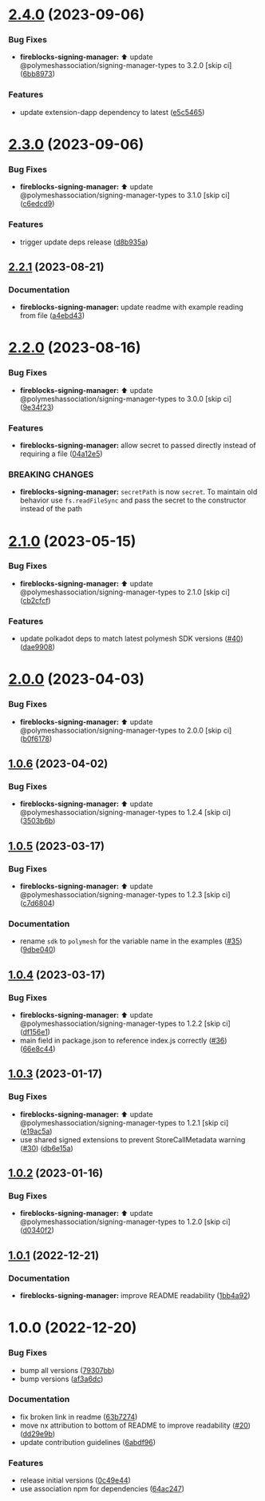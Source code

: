 # [2.4.0](https://github.com/PolymeshAssociation/signing-managers/compare/@polymeshassociation/fireblocks-signing-manager@2.3.0...@polymeshassociation/fireblocks-signing-manager@2.4.0) (2023-09-06)


### Bug Fixes

* **fireblocks-signing-manager:** :arrow_up: update @polymeshassociation/signing-manager-types to 3.2.0 [skip ci] ([6bb8973](https://github.com/PolymeshAssociation/signing-managers/commit/6bb897326b78bef14a70d8b8468885c7e2c3aaae))


### Features

* update extension-dapp dependency to latest ([e5c5465](https://github.com/PolymeshAssociation/signing-managers/commit/e5c546571bfb7ffd63b25af357f9117ac6f20f92))

# [2.3.0](https://github.com/PolymeshAssociation/signing-managers/compare/@polymeshassociation/fireblocks-signing-manager@2.2.1...@polymeshassociation/fireblocks-signing-manager@2.3.0) (2023-09-06)


### Bug Fixes

* **fireblocks-signing-manager:** :arrow_up: update @polymeshassociation/signing-manager-types to 3.1.0 [skip ci] ([c6edcd9](https://github.com/PolymeshAssociation/signing-managers/commit/c6edcd94ca0db5b2f32cb2761039ea1d8a6078f7))


### Features

* trigger update deps release ([d8b935a](https://github.com/PolymeshAssociation/signing-managers/commit/d8b935ab13c5909ceda4f9b2a93dd4145bd7fb84))

## [2.2.1](https://github.com/PolymeshAssociation/signing-managers/compare/@polymeshassociation/fireblocks-signing-manager@2.2.0...@polymeshassociation/fireblocks-signing-manager@2.2.1) (2023-08-21)


### Documentation

* **fireblocks-signing-manager:** update readme with example reading from file ([a4ebd43](https://github.com/PolymeshAssociation/signing-managers/commit/a4ebd43c2f54b7e79ce668a7704aa507741ee5d7))

# [2.2.0](https://github.com/PolymeshAssociation/signing-managers/compare/@polymeshassociation/fireblocks-signing-manager@2.1.0...@polymeshassociation/fireblocks-signing-manager@2.2.0) (2023-08-16)


### Bug Fixes

* **fireblocks-signing-manager:** :arrow_up: update @polymeshassociation/signing-manager-types to 3.0.0 [skip ci] ([9e34f23](https://github.com/PolymeshAssociation/signing-managers/commit/9e34f238fe299a80a0faecd67f97abd46069aa0f))


### Features

* **fireblocks-signing-manager:** allow secret to passed directly instead of requiring a file ([04a12e5](https://github.com/PolymeshAssociation/signing-managers/commit/04a12e52cad410f29c1a6793ccb5d0953c2e06b1))


### BREAKING CHANGES

* **fireblocks-signing-manager:** `secretPath` is now `secret`. To maintain old behavior use `fs.readFileSync` and
pass the secret to the constructor instead of the path

# [2.1.0](https://github.com/PolymeshAssociation/signing-managers/compare/@polymeshassociation/fireblocks-signing-manager@2.0.0...@polymeshassociation/fireblocks-signing-manager@2.1.0) (2023-05-15)


### Bug Fixes

* **fireblocks-signing-manager:** :arrow_up: update @polymeshassociation/signing-manager-types to 2.1.0 [skip ci] ([cb2cfcf](https://github.com/PolymeshAssociation/signing-managers/commit/cb2cfcf068fbae462ba906b299cc4a94842402ae))


### Features

* update polkadot deps to match latest polymesh SDK versions ([#40](https://github.com/PolymeshAssociation/signing-managers/issues/40)) ([dae9908](https://github.com/PolymeshAssociation/signing-managers/commit/dae99085a3c691bcc7a4ea2b0fe3b753f52c07a5))

# [2.0.0](https://github.com/PolymeshAssociation/signing-managers/compare/@polymeshassociation/fireblocks-signing-manager@1.0.6...@polymeshassociation/fireblocks-signing-manager@2.0.0) (2023-04-03)


### Bug Fixes

* **fireblocks-signing-manager:** :arrow_up: update @polymeshassociation/signing-manager-types to 2.0.0 [skip ci] ([b0f6178](https://github.com/PolymeshAssociation/signing-managers/commit/b0f617870be00960fcf233a3e15a5a03321926c0))

## [1.0.6](https://github.com/PolymeshAssociation/signing-managers/compare/@polymeshassociation/fireblocks-signing-manager@1.0.5...@polymeshassociation/fireblocks-signing-manager@1.0.6) (2023-04-02)


### Bug Fixes

* **fireblocks-signing-manager:** :arrow_up: update @polymeshassociation/signing-manager-types to 1.2.4 [skip ci] ([3503b6b](https://github.com/PolymeshAssociation/signing-managers/commit/3503b6b13f2c457cf27e22584ea67e26a2222454))

## [1.0.5](https://github.com/PolymeshAssociation/signing-managers/compare/@polymeshassociation/fireblocks-signing-manager@1.0.4...@polymeshassociation/fireblocks-signing-manager@1.0.5) (2023-03-17)


### Bug Fixes

* **fireblocks-signing-manager:** :arrow_up: update @polymeshassociation/signing-manager-types to 1.2.3 [skip ci] ([c7d6804](https://github.com/PolymeshAssociation/signing-managers/commit/c7d68048726c90285920d660b8fdcb6f1cd17d0a))


### Documentation

* rename `sdk` to `polymesh` for the variable name in the examples ([#35](https://github.com/PolymeshAssociation/signing-managers/issues/35)) ([9dbe040](https://github.com/PolymeshAssociation/signing-managers/commit/9dbe0407329afe539bebc159febbebde35fbd967))

## [1.0.4](https://github.com/PolymeshAssociation/signing-managers/compare/@polymeshassociation/fireblocks-signing-manager@1.0.3...@polymeshassociation/fireblocks-signing-manager@1.0.4) (2023-03-17)


### Bug Fixes

* **fireblocks-signing-manager:** :arrow_up: update @polymeshassociation/signing-manager-types to 1.2.2 [skip ci] ([df156e1](https://github.com/PolymeshAssociation/signing-managers/commit/df156e16fd815a54576a4754c4f8873f289ec301))
* main field in package.json to reference index.js correctly ([#36](https://github.com/PolymeshAssociation/signing-managers/issues/36)) ([66e8c44](https://github.com/PolymeshAssociation/signing-managers/commit/66e8c44ecc306b168a17e382b95996afa5853b8e))

## [1.0.3](https://github.com/PolymeshAssociation/signing-managers/compare/@polymeshassociation/fireblocks-signing-manager@1.0.2...@polymeshassociation/fireblocks-signing-manager@1.0.3) (2023-01-17)


### Bug Fixes

* **fireblocks-signing-manager:** :arrow_up: update @polymeshassociation/signing-manager-types to 1.2.1 [skip ci] ([e19ac5a](https://github.com/PolymeshAssociation/signing-managers/commit/e19ac5a75ae875e90a937aef3e3b7ca80708d818))
* use shared signed extensions to prevent StoreCallMetadata warning ([#30](https://github.com/PolymeshAssociation/signing-managers/issues/30)) ([db6e15a](https://github.com/PolymeshAssociation/signing-managers/commit/db6e15a2ae25ff97b749a292940ba9f12a37acdb))

## [1.0.2](https://github.com/PolymeshAssociation/signing-managers/compare/@polymeshassociation/fireblocks-signing-manager@1.0.1...@polymeshassociation/fireblocks-signing-manager@1.0.2) (2023-01-16)


### Bug Fixes

* **fireblocks-signing-manager:** :arrow_up: update @polymeshassociation/signing-manager-types to 1.2.0 [skip ci] ([d0340f2](https://github.com/PolymeshAssociation/signing-managers/commit/d0340f20dbc08802ff593fe3be6ca58420293d05))

## [1.0.1](https://github.com/PolymeshAssociation/signing-managers/compare/@polymeshassociation/fireblocks-signing-manager@1.0.0...@polymeshassociation/fireblocks-signing-manager@1.0.1) (2022-12-21)


### Documentation

* **fireblocks-signing-manager:** improve README readability ([1bb4a92](https://github.com/PolymeshAssociation/signing-managers/commit/1bb4a92719e56e04f440f7299bd50dc4da8ab056))

# 1.0.0 (2022-12-20)


### Bug Fixes

* bump all versions ([79307bb](https://github.com/PolymeshAssociation/signing-managers/commit/79307bb7aa18ef8abdd94865da7eed53997fe267))
* bump versions ([af3a6dc](https://github.com/PolymeshAssociation/signing-managers/commit/af3a6dc9336bfa5d9d5fbe14d91165d056567165))


### Documentation

* fix broken link in readme ([63b7274](https://github.com/PolymeshAssociation/signing-managers/commit/63b7274e78b99a712d5a92c3add52f067ba2cec8))
* move nx attribution to bottom of README to improve readability ([#20](https://github.com/PolymeshAssociation/signing-managers/issues/20)) ([dd29e9b](https://github.com/PolymeshAssociation/signing-managers/commit/dd29e9b32a07a73834d0c77d38aafe34e8e288ed))
* update contribution guidelines ([6abdf96](https://github.com/PolymeshAssociation/signing-managers/commit/6abdf96151f69584824a050e0bef13de0338acde))


### Features

* release initial versions ([0c49e44](https://github.com/PolymeshAssociation/signing-managers/commit/0c49e441b4e68df3a9cc3985b11ade0de0a0f2a3))
* use association npm for dependencies ([64ac247](https://github.com/PolymeshAssociation/signing-managers/commit/64ac247ffc67fdd359bf1da73ad2df39d0b536ad))
